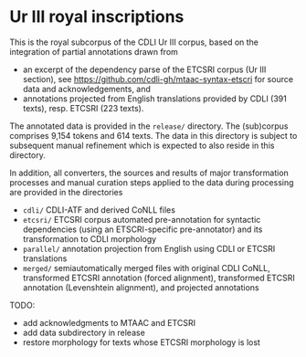 Ur III royal inscriptions
=

This is the royal subcorpus of the CDLI Ur III corpus, based on the integration of partial annotations drawn from
- an excerpt of the dependency parse of the ETCSRI corpus (Ur III section), see https://github.com/cdli-gh/mtaac-syntax-etscri for source data and acknowledgements, and
- annotations projected from English translations provided by CDLI (391 texts), resp. ETCSRI (223 texts).

The annotated data is provided in the `release/` directory. The (sub)corpus comprises 9,154 tokens and 614 texts. The data in this directory is subject to subsequent manual refinement which is expected to also reside in this directory.

In addition, all converters, the sources and results of major transformation processes and manual curation steps applied to the data during processing are provided in the directories

- `cdli/` CDLI-ATF and derived CoNLL files
- `etcsri/` ETCSRI corpus automated pre-annotation for syntactic dependencies (using an ETSCRI-specific pre-annotator) and its transformation to CDLI morphology
- `parallel/` annotation projection from English using CDLI or ETCSRI translations
- `merged/` semiautomatically merged files with original CDLI CoNLL, transformed ETCSRI annotation (forced alignment), transformed ETCSRI annotation (Levenshtein alignment), and projected annotations

TODO:
- add acknowledgments to MTAAC and ETCSRI
- add data subdirectory in release
- restore morphology for texts whose ETCSRI morphology is lost